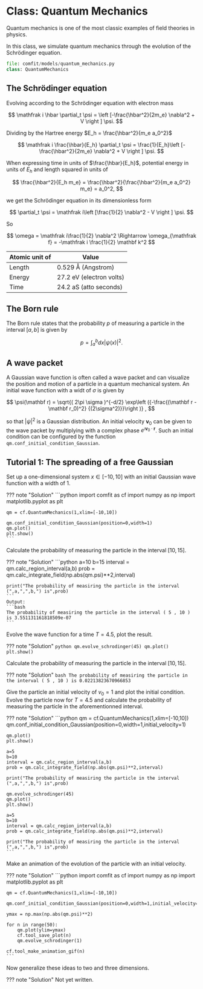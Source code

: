 # Class: Quantum Mechanics

Quantum mechanics is one of the most classic examples of field theories in physics. 

In this class, we simulate quantum mechanics through the evolution of the Schrödinger equation.

```python
file: comfit/models/quantum_mechanics.py 
class: QuantumMechanics
```

## The Schrödinger equation

Evolving according to the Schrödinger equation with electron mass

$$
\mathfrak i \hbar \partial_t \psi = \left [-\frac{\hbar^2}{2m_e} \nabla^2 + V \right ] \psi.
$$

Dividing by the Hartree energy $E_h = \frac{\hbar^2}{m_e a_0^2}$

$$
\mathfrak i \frac{\hbar}{E_h} \partial_t \psi = \frac{1}{E_h}\left [-\frac{\hbar^2}{2m_e} \nabla^2 + V \right ] \psi.
$$

When expressing time in units of $\frac{\hbar}{E_h}$, potential energy in units of $E_h$ and length squared in units of 

$$
\frac{\hbar^2}{E_h m_e} = \frac{\hbar^2}{\frac{\hbar^2}{m_e a_0^2} m_e} = a_0^2,
$$

we get the Schrödinger equation in its dimensionless form

$$
 \partial_t \psi = \mathfrak i\left [\frac{1}{2} \nabla^2 - V \right ] \psi.
$$

So 

$$
\omega = \mathfrak i\frac{1}{2} \nabla^2
\Rightarrow \omega_{\mathfrak f} = -\mathfrak i \frac{1}{2} \mathbf k^2
$$

| Atomic unit of | Value               |
|----------------|---------------------|
| Length         | 0.529 Å (Angstrom)  |
| Energy         | 27.2 eV (electron volts)  |
| Time           | 24.2 aS (atto seconds)    |

## The Born rule

The Born rule states that the probability $p$ of measuring a particle in the interval $[a,b]$ is given by 

$$
p = \int_a^b dx |\psi(x)|^2. 
$$

## A wave packet

A Gaussian wave function is often called a wave packet and can visualize the position and motion of a particle in a quantum mechanical system.
An initial wave function with a widt of $\sigma$ is given by

$$
\psi(\mathbf r) = \sqrt{( 2\pi \sigma )^{-d/2} \exp\left ({-\frac{(\mathbf r - \mathbf r_0)^2} {(2\sigma^2)}}\right )} ,
$$

so that $|\psi|^2$ is a Gaussian distribution.
An initial velocity $\mathbf v_0$ can be given to the wave packet by multiplying with a complex phase $e^{\mathfrak i \mathbf v_0 \cdot \mathbf r}$.
Such an initial condition can be configured by the function `qm.conf_initial_condition_Gaussian`. 

## Tutorial 1: The spreading of a free Gaussian

Set up a one-dimensional system $x \in [-10,10]$ with an initial Gaussian wave function with a width of $1$. 

??? note "Solution"
    ```python
    import comfit as cf
    import numpy as np
    import matplotlib.pyplot as plt

    qm = cf.QuantumMechanics(1,xlim=[-10,10])

    qm.conf_initial_condition_Gaussian(position=0,width=1)
    qm.plot()
    plt.show()
    ```

Calculate the probability of measuring the particle in the interval $[10,15]$.

??? note "Solution"
    ```python
    a=10
    b=15
    interval = qm.calc_region_interval(a,b)
    prob = qm.calc_integrate_field(np.abs(qm.psi)**2,interval)

    print("The probability of measiring the particle in the interval (",a,",",b,") is",prob)
    ```
    Output:
    ```bash
    The probability of measiring the particle in the interval ( 5 , 10 ) is 3.551131161818509e-07
    ```

Evolve the wave function for a time $T=4.5$, plot the result.

??? note "Solution"
    ```python
    qm.evolve_schrodinger(45)
    qm.plot()
    plt.show()
    ```

Calculate the probability of measuring the particle in the interval $[10,15]$.

??? note "Solution"
    ```bash
    The probability of measiring the particle in the interval ( 5 , 10 ) is 0.02213823670966853
    ```

Give the particle an initial velocity of $v_0=1$ and plot the initial condition. 
Evolve the particle now for $T=4.5$ and calculate the probability of measuring the particle in the aforementionned interval.

??? note "Solution"
    ```python
    qm = cf.QuantumMechanics(1,xlim=[-10,10])
    qm.conf_initial_condition_Gaussian(position=0,width=1,initial_velocity=1)

    qm.plot()
    plt.show()

    a=5
    b=10
    interval = qm.calc_region_interval(a,b)
    prob = qm.calc_integrate_field(np.abs(qm.psi)**2,interval)

    print("The probability of measiring the particle in the interval (",a,",",b,") is",prob)

    qm.evolve_schrodinger(45)
    qm.plot()
    plt.show()

    a=5
    b=10
    interval = qm.calc_region_interval(a,b)
    prob = qm.calc_integrate_field(np.abs(qm.psi)**2,interval)

    print("The probability of measiring the particle in the interval (",a,",",b,") is",prob)
    ```

Make an animation of the evolution of the particle with an initial velocity.

??? note "Solution"
    ```python
    import comfit as cf
    import numpy as np
    import matplotlib.pyplot as plt

    qm = cf.QuantumMechanics(1,xlim=[-10,10])

    qm.conf_initial_condition_Gaussian(position=0,width=1,initial_velocity=1)

    ymax = np.max(np.abs(qm.psi)**2)

    for n in range(50):
        qm.plot(ylim=ymax)
        cf.tool_save_plot(n)
        qm.evolve_schrodinger(1)

    cf.tool_make_animation_gif(n)
    ```

Now generalize these ideas to two and three dimensions. 

??? note "Solution"
    Not yet written.
